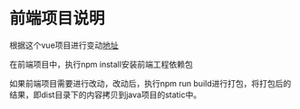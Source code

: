 # 前端项目说明
根据这个vue项目进行变动[地址](https://github.com/freesaber/FrontendLearning/tree/master/04-vue/huangyi-elm)


在前端项目中，执行npm install安装前端工程依赖包

如果前端项目需要进行改动，改动后，执行npm run build进行打包，将打包后的结果，即dist目录下的内容拷贝到java项目的static中。